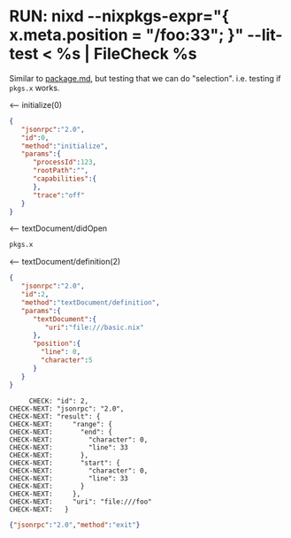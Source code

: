 # RUN: nixd --nixpkgs-expr="{ x.meta.position = \"/foo:33\"; }" --lit-test < %s | FileCheck %s

Similar to [package.md](./package.md), but testing that we can do "selection".
i.e. testing if `pkgs.x` works.

<-- initialize(0)

```json
{
   "jsonrpc":"2.0",
   "id":0,
   "method":"initialize",
   "params":{
      "processId":123,
      "rootPath":"",
      "capabilities":{
      },
      "trace":"off"
   }
}
```


<-- textDocument/didOpen

```nix file:///basic.nix
pkgs.x
```

<-- textDocument/definition(2)


```json
{
   "jsonrpc":"2.0",
   "id":2,
   "method":"textDocument/definition",
   "params":{
      "textDocument":{
         "uri":"file:///basic.nix"
      },
      "position":{
        "line": 0,
        "character":5
      }
   }
}
```

```
     CHECK: "id": 2,
CHECK-NEXT: "jsonrpc": "2.0",
CHECK-NEXT: "result": {
CHECK-NEXT:     "range": {
CHECK-NEXT:       "end": {
CHECK-NEXT:         "character": 0,
CHECK-NEXT:         "line": 33
CHECK-NEXT:       },
CHECK-NEXT:       "start": {
CHECK-NEXT:         "character": 0,
CHECK-NEXT:         "line": 33
CHECK-NEXT:       }
CHECK-NEXT:     },
CHECK-NEXT:     "uri": "file:///foo"
CHECK-NEXT:   }
```


```json
{"jsonrpc":"2.0","method":"exit"}
```
